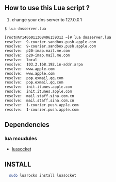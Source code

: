 How to use this Lua script ?
-------------------------------

1.    change your dns server to 127.0.0.1

  ```bash
  $ lua dnsserver.lua
  ```
  
  ```bash
  [root@AY140601130849615931Z ~]# lua dnsserver.lua
  resolve:  9-courier.sandbox.push.apple.com
  resolve:  9-courier.sandbox.push.apple.com
  resolve:  p20-imap.mail.me.com
  resolve:  p20-imap.mail.me.com
  resolve:  local
  resolve:  103.2.168.192.in-addr.arpa
  resolve:  www.apple.com
  resolve:  www.apple.com
  resolve:  pop.exmail.qq.com
  resolve:  pop.exmail.qq.com
  resolve:  init.itunes.apple.com
  resolve:  init.itunes.apple.com
  resolve:  mail.staff.sina.com.cn
  resolve:  mail.staff.sina.com.cn
  resolve:  1-courier.push.apple.com
  resolve:  1-courier.push.apple.com
  ```
Dependencies
----------------------------

### lua moudules
   * [luasocket](http://w3.impa.br/~diego/software/luasocket/)

INSTALL
---------------------

```bash
  sudo luarocks install luasocket
```
